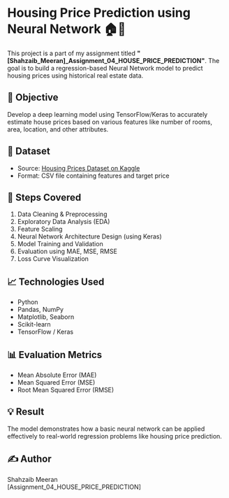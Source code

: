 
# Housing Price Prediction using Neural Network 🏠🤖

This project is a part of my assignment titled **"[Shahzaib_Meeran]_Assignment_04_HOUSE_PRICE_PREDICTION"**. The goal is to build a regression-based Neural Network model to predict housing prices using historical real estate data.

## 📌 Objective
Develop a deep learning model using TensorFlow/Keras to accurately estimate house prices based on various features like number of rooms, area, location, and other attributes.

## 📂 Dataset
- Source: [Housing Prices Dataset on Kaggle](https://www.kaggle.com/datasets/yasserh/housing-prices-dataset)
- Format: CSV file containing features and target price

## 🔧 Steps Covered
1. Data Cleaning & Preprocessing
2. Exploratory Data Analysis (EDA)
3. Feature Scaling
4. Neural Network Architecture Design (using Keras)
5. Model Training and Validation
6. Evaluation using MAE, MSE, RMSE
7. Loss Curve Visualization

## 📈 Technologies Used
- Python
- Pandas, NumPy
- Matplotlib, Seaborn
- Scikit-learn
- TensorFlow / Keras

## 📊 Evaluation Metrics
- Mean Absolute Error (MAE)
- Mean Squared Error (MSE)
- Root Mean Squared Error (RMSE)

## 💡 Result
The model demonstrates how a basic neural network can be applied effectively to real-world regression problems like housing price prediction.

## ✍️ Author
Shahzaib Meeran  
[Assignment_04_HOUSE_PRICE_PREDICTION]
